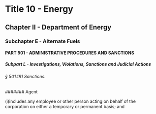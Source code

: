 
# Title 10 - Energy
## Chapter II - Department of Energy
### Subchapter E - Alternate Fuels
#### PART 501 - ADMINISTRATIVE PROCEDURES AND SANCTIONS
##### Subpart L - Investigations, Violations, Sanctions and Judicial Actions
###### § 501.181 Sanctions.
####### Agent

(i)includes any employee or other person acting on behalf of the corporation on either a temporary or permanent basis; and
